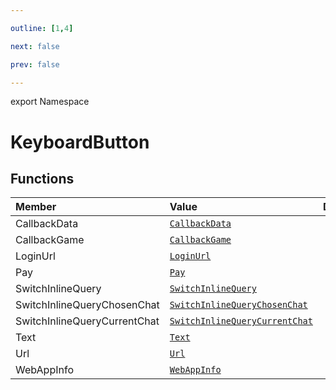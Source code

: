 ```yaml
---

outline: [1,4]

next: false

prev: false

---
```


export Namespace
# KeyboardButton

## Functions

| Member | Value | Description |
| :--- | :--- | :--- |
| CallbackData | [`CallbackData`](functions\CallbackData.md) | |
| CallbackGame | [`CallbackGame`](functions\CallbackGame.md) | |
| LoginUrl | [`LoginUrl`](functions\LoginUrl.md) | |
| Pay | [`Pay`](functions\Pay.md) | |
| SwitchInlineQuery | [`SwitchInlineQuery`](functions\SwitchInlineQuery.md) | |
| SwitchInlineQueryChosenChat | [`SwitchInlineQueryChosenChat`](functions\SwitchInlineQueryChosenChat.md) | |
| SwitchInlineQueryCurrentChat | [`SwitchInlineQueryCurrentChat`](functions\SwitchInlineQueryCurrentChat.md) | |
| Text | [`Text`](functions\Text.md) | |
| Url | [`Url`](functions\Url.md) | |
| WebAppInfo | [`WebAppInfo`](functions\WebAppInfo.md) | |
